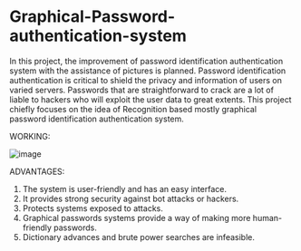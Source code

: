 # Graphical-Password-authentication-system
In this project, the improvement of password identification authentication system with the assistance of pictures is planned. Password identification authentication 
is critical to shield the privacy and information of users on varied servers. Passwords that are straightforward to crack are a lot of liable to hackers who will exploit
the user data to great extents. This project chiefly focuses on the idea of Recognition based mostly graphical password identification authentication system. 

WORKING:


![image](https://user-images.githubusercontent.com/53509075/168732892-82c11c0d-4d2c-452e-9547-8a9a9af441c2.png)


ADVANTAGES:
1) The system is user-friendly and has an easy interface.
2) It provides strong security against bot attacks or hackers.
3) Protects systems exposed to attacks.
4) Graphical passwords systems provide a way of making more human-friendly passwords.
5) Dictionary advances and brute power searches are infeasible.


